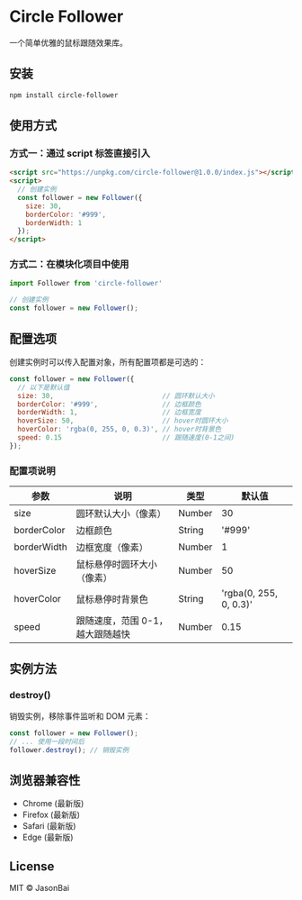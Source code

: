 # Circle Follower

一个简单优雅的鼠标跟随效果库。

## 安装

```bash
npm install circle-follower
```

## 使用方式

### 方式一：通过 script 标签直接引入

```html
<script src="https://unpkg.com/circle-follower@1.0.0/index.js"></script>
<script>
  // 创建实例
  const follower = new Follower({
    size: 30,
    borderColor: '#999',
    borderWidth: 1
  });
</script>
```

### 方式二：在模块化项目中使用

```javascript
import Follower from 'circle-follower'

// 创建实例
const follower = new Follower();
```

## 配置选项

创建实例时可以传入配置对象，所有配置项都是可选的：

```javascript
const follower = new Follower({
  // 以下是默认值
  size: 30,                           // 圆环默认大小
  borderColor: '#999',                // 边框颜色
  borderWidth: 1,                     // 边框宽度
  hoverSize: 50,                      // hover时圆环大小
  hoverColor: 'rgba(0, 255, 0, 0.3)', // hover时背景色
  speed: 0.15                         // 跟随速度(0-1之间)
});
```

### 配置项说明

| 参数 | 说明 | 类型 | 默认值 |
|------|------|------|--------|
| size | 圆环默认大小（像素） | Number | 30 |
| borderColor | 边框颜色 | String | '#999' |
| borderWidth | 边框宽度（像素） | Number | 1 |
| hoverSize | 鼠标悬停时圆环大小（像素） | Number | 50 |
| hoverColor | 鼠标悬停时背景色 | String | 'rgba(0, 255, 0, 0.3)' |
| speed | 跟随速度，范围 0-1，越大跟随越快 | Number | 0.15 |

## 实例方法

### destroy()

销毁实例，移除事件监听和 DOM 元素：

```javascript
const follower = new Follower();
// ... 使用一段时间后
follower.destroy(); // 销毁实例
```

## 浏览器兼容性

- Chrome (最新版)
- Firefox (最新版)
- Safari (最新版)
- Edge (最新版)

## License

MIT © JasonBai
